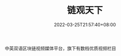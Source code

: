 ﻿---
weight: 
title: "链观天下"
description: "中英双语区块链视频媒体平台，旗下有数档优质视频栏目"
date: 2022-03-25T21:57:40+08:00
lastmod: 2022-03-25T16:45:40+08:00
draft: false
authors: ["Metabd"]
featuredImage: "lianguantianxia.jpg"
link: ""
tags: ["微信公众号","链观天下"]
categories: ["navigation"]
navigation: ["微信公众号"]
lightgallery: true
toc: true
pinned: false
recommend: false
recommend1: false
---
中英双语区块链视频媒体平台，旗下有数档优质视频栏目
